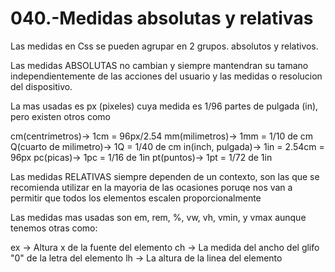 040.-Medidas absolutas y relativas
===

Las medidas en Css se pueden agrupar en 2 grupos. absolutos y relativos.

Las medidas ABSOLUTAS no cambian y siempre mantendran su tamano independientemente de las acciones del usuario y las medidas o resolucion del dispositivo.

La mas usadas es px (pixeles) cuya medida es 1/96 partes de pulgada (in), pero existen otros como
   
   cm(centrimetros)-> 1cm = 96px/2.54
   mm(milimetros)-> 1mm = 1/10 de cm
   Q(cuarto de milimetro)-> 1Q = 1/40 de cm
   in(inch, pulgada)-> 1in = 2.54cm = 96px
   pc(picas)-> 1pc = 1/16 de 1in
   pt(puntos)-> 1pt = 1/72 de 1in

Las medidas RELATIVAS siempre dependen de un contexto, son las que se recomienda utilizar en la mayoria de las ocasiones poruqe nos van a permitir que todos los elementos escalen proporcionalmente

Las medidas mas usadas son em, rem, %, vw, vh, vmin, y vmax aunque tenemos otras como:
   
   ex -> Altura x de la fuente del elemento
   ch -> La medida del ancho del glifo "0" de la letra del elemento
   lh -> La altura de la linea del elemento

 
